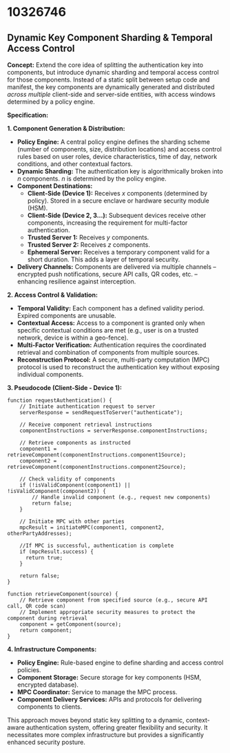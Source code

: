 # 10326746

## Dynamic Key Component Sharding & Temporal Access Control

**Concept:** Extend the core idea of splitting the authentication key into components, but introduce dynamic sharding and temporal access control for those components. Instead of a static split between setup code and manifest, the key components are dynamically generated and distributed *across multiple* client-side and server-side entities, with access windows determined by a policy engine.

**Specification:**

**1. Component Generation & Distribution:**

*   **Policy Engine:** A central policy engine defines the sharding scheme (number of components, size, distribution locations) and access control rules based on user roles, device characteristics, time of day, network conditions, and other contextual factors.
*   **Dynamic Sharding:** The authentication key is algorithmically broken into *n* components. *n* is determined by the policy engine.
*   **Component Destinations:**
    *   **Client-Side (Device 1):** Receives *x* components (determined by policy). Stored in a secure enclave or hardware security module (HSM).
    *   **Client-Side (Device 2, 3…):**  Subsequent devices receive other components, increasing the requirement for multi-factor authentication.
    *   **Trusted Server 1:** Receives *y* components.
    *   **Trusted Server 2:** Receives *z* components.
    *   **Ephemeral Server:** Receives a temporary component valid for a short duration. This adds a layer of temporal security.
*   **Delivery Channels:** Components are delivered via multiple channels – encrypted push notifications, secure API calls, QR codes, etc. – enhancing resilience against interception.

**2. Access Control & Validation:**

*   **Temporal Validity:** Each component has a defined validity period. Expired components are unusable.
*   **Contextual Access:** Access to a component is granted only when specific contextual conditions are met (e.g., user is on a trusted network, device is within a geo-fence).
*   **Multi-Factor Verification:** Authentication requires the coordinated retrieval and combination of components from multiple sources.
*   **Reconstruction Protocol:** A secure, multi-party computation (MPC) protocol is used to reconstruct the authentication key without exposing individual components. 

**3. Pseudocode (Client-Side - Device 1):**

```
function requestAuthentication() {
    // Initiate authentication request to server
    serverResponse = sendRequestToServer("authenticate");

    // Receive component retrieval instructions
    componentInstructions = serverResponse.componentInstructions;

    // Retrieve components as instructed
    component1 = retrieveComponent(componentInstructions.component1Source);
    component2 = retrieveComponent(componentInstructions.component2Source);

    // Check validity of components
    if (!isValidComponent(component1) || !isValidComponent(component2)) {
        // Handle invalid component (e.g., request new components)
        return false;
    }

    // Initiate MPC with other parties
    mpcResult = initiateMPC(component1, component2, otherPartyAddresses);

    //If MPC is successful, authentication is complete
    if (mpcResult.success) {
      return true;
    }

    return false;
}

function retrieveComponent(source) {
    // Retrieve component from specified source (e.g., secure API call, QR code scan)
    // Implement appropriate security measures to protect the component during retrieval
    component = getComponent(source);
    return component;
}
```

**4. Infrastructure Components:**

*   **Policy Engine:** Rule-based engine to define sharding and access control policies.
*   **Component Storage:** Secure storage for key components (HSM, encrypted database).
*   **MPC Coordinator:** Service to manage the MPC process.
*   **Component Delivery Services:** APIs and protocols for delivering components to clients.



This approach moves beyond static key splitting to a dynamic, context-aware authentication system, offering greater flexibility and security. It necessitates more complex infrastructure but provides a significantly enhanced security posture.